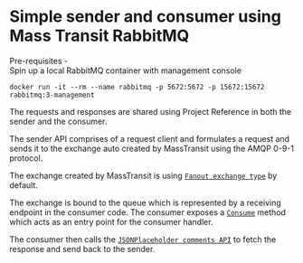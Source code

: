 # Simple sender and consumer using Mass Transit RabbitMQ

Pre-requisites -<br/>
Spin up a local RabbitMQ container with management console
```shell
docker run -it --rm --name rabbitmq -p 5672:5672 -p 15672:15672 rabbitmq:3-management
```

The requests and responses are shared using Project Reference in both the sender and the consumer.

The sender API comprises of a request client and formulates a request and sends it to the exchange auto created by MassTransit using the AMQP 0-9-1 protocol.

The exchange created by MassTransit is using [`Fanout exchange type`](https://lostechies.com/derekgreer/2012/03/28/rabbitmq-for-windows-exchange-types/#fanout-exchanges) by default.

The exchange is bound to the queue which is represented by a receiving endpoint in the consumer code. The consumer exposes a [`Consume`](./src/Consumer/Consumers/CommentsConsumer.cs#L18-L26) method which acts as an entry point for the consumer handler.

The consumer then calls the [`JSONPlaceholder comments API`](https://jsonplaceholder.typicode.com/comments) to fetch the response and send back to the sender.